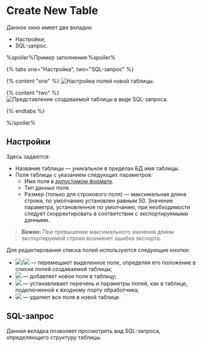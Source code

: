 # Create New Table

Данное окно имеет две вкладки:
* Настройки;
* SQL-запрос.

%spoiler%Пример заполнения:%spoiler%

{% tabs one="Настройка", two="SQL-запрос" %}

{% content "one" %}
![Настройка полей новой таблицы.](./new-table-design-1.png)

{% content "two" %}
![Представление создаваемой таблицы в виде SQL-запроса.](./new-table-design-2.png)

{% endtabs %}

%/spoiler%

## Настройки

Здесь задаются:
* Название таблицы — уникальное в пределах БД имя таблицы.
* Поля таблицы с указанием следующих параметров:
   * Имя поля в [допустимом формате](../../../data/datasetfieldoptions.md).
   * Тип данных поля.
   * Размер (только для строкового поля) — максимальная длина строки, по умолчанию установлен равным 50. Значение параметра, установленное по умолчанию, при необходимости следует скорректировать в соответствии с экспортируемыми данными.

> **Важно:** При превышении максимального значения длины экспортируемой строки возникнет ошибка экспорта.

Для редактирования списка полей используются следующие кнопки:
* ![](../../../images/icons/toolbar-controls/moveup_default.svg)/![](../../../images/icons/toolbar-controls/movedown_default.svg) — перемещают выделенное поле, определяя его положение в списке полей создаваемой таблицы;
* ![](../../../images/icons/toolbar-controls/plus_default.svg) — добавляет новое поле в таблицу;
* ![](../../../images/icons/toolbar-controls/autosync_default.svg) — устанавливает перечень и параметры полей, как в таблице, подключенной к входному порту обработчика;
* ![](../../../images/icons/toolbar-controls/delete-all_default.svg) — удаляет все поля в новой таблице.

## SQL-запрос

Данная вкладка позволяет просмотреть вид SQL-запроса, определяющего структуру таблицы. <br>